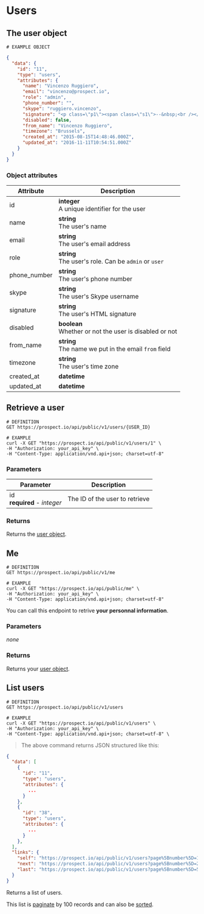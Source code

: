 # Users
## The user object
```
# EXAMPLE OBJECT
```

```json
{
  "data": {
    "id": "11",
    "type": "users",
    "attributes": {
      "name": "Vincenzo Ruggiero",
      "email": "vincenzo@prospect.io",
      "role": "admin",
      "phone_number": "",
      "skype": "ruggiero.vincenzo",
      "signature": "<p class=\"p1\"><span class=\"s1\">--&nbsp;<br /></span><span class=\"s1\"><strong>Vincenzo Ruggiero<br /></strong></span><span class=\"s1\">Founder<br /></span><span class=\"s2\"><a href=\"https://prospect.io/\"><strong>Prospect.io</strong><br /></a></span><span class=\"s2\"><a href=\"mailto:vincenzo@prospect.io\">vincenzo@prospect.io</a></span></p>",
      "disabled": false,
      "from_name": "Vincenzo Ruggiero",
      "timezone": "Brussels",
      "created_at": "2015-08-15T14:48:46.000Z",
      "updated_at": "2016-11-11T10:54:51.000Z"
    }
  }
}
```

### Object attributes
Attribute | Description
--------- | -----------
id | **integer** <br />A unique identifier for the user
name | **string** <br />The user's name
email | **string** <br />The user's email address
role | **string** <br />The user's role. Can be `admin` or `user`
phone_number | **string** <br />The user's phone number
skype | **string** <br />The user's Skype username
signature | **string** <br />The user's HTML signature
disabled | **boolean** <br />Whether or not the user is disabled or not
from_name | **string** <br />The name we put in the email `from` field
timezone | **string** <br />The user's time zone
created_at | **datetime**
updated_at | **datetime**

## Retrieve a user
```shell
# DEFINITION
GET https://prospect.io/api/public/v1/users/{USER_ID}

# EXAMPLE
curl -X GET "https://prospect.io/api/public/v1/users/1" \
-H "Authorization: your_api_key" \
-H "Content-Type: application/vnd.api+json; charset=utf-8"
```

### Parameters
Parameter | Description
--------- | -----------
id<br />**required** - *integer* | The ID of the user to retrieve

### Returns
Returns the [user object](#the-user-object).

## Me
```shell
# DEFINITION
GET https://prospect.io/api/public/v1/me

# EXAMPLE
curl -X GET "https://prospect.io/api/public/me" \
-H "Authorization: your_api_key" \
-H "Content-Type: application/vnd.api+json; charset=utf-8"
```

You can call this endpoint to retrive **your personnal information**.

### Parameters
*none*

### Returns
Returns your [user object](#the-user-object).

## List users
```shell
# DEFINITION
GET https://prospect.io/api/public/v1/users

# EXAMPLE
curl -X GET "https://prospect.io/api/public/v1/users" \
-H "Authorization: your_api_key" \
-H "Content-Type: application/vnd.api+json; charset=utf-8" \
```

> The above command returns JSON structured like this:

```json
{
  "data": [
    {
      "id": "11",
      "type": "users",
      "attributes": {
        ...
      }
    },
    {
      "id": "38",
      "type": "users",
      "attributes": {
        ...
      }
    },
  ],
  "links": {
    "self": "https://prospect.io/api/public/v1/users?page%5Bnumber%5D=1&page%5Bsize%5D=100",
    "next": "https://prospect.io/api/public/v1/users?page%5Bnumber%5D=2&page%5Bsize%5D=100",
    "last": "https://prospect.io/api/public/v1/users?page%5Bnumber%5D=5&page%5Bsize%5D=100"
  }
}
```

Returns a list of users.

This list is [paginate](#pagination) by 100 records and can also be [sorted](#sorting).

